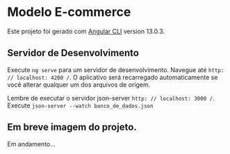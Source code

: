 # Modelo E-commerce

Este projeto foi gerado com [Angular CLI](https://github.com/angular/angular-cli) version 13.0.3.

## Servidor de Desenvolvimento

Execute `ng serve` para um servidor de desenvolvimento. Navegue até `http: // localhost: 4200 /`. O aplicativo será recarregado automaticamente se você alterar qualquer um dos arquivos de origem.

Lembre de executar o servidor json-server `http: // localhost: 3000 /`. Execute `json-server --watch banco_de_dados.json`

## Em breve imagem do projeto.

Em andamento...

